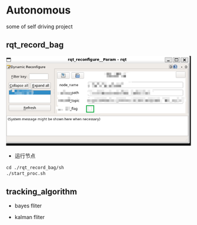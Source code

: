 # Autonomous
some of self driving project

## rqt_record_bag  
![image](https://github.com/CaiRugou/Autonomous/blob/main/img/record_bag_1.png)

- 运行节点

```   
cd ./rqt_record_bag/sh
./start_proc.sh
```
  

## tracking_algorithm
- bayes fliter

- kalman fliter
